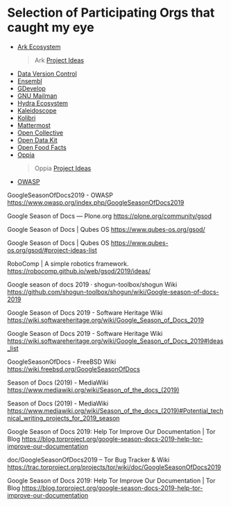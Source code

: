 # Selection of Participating Orgs that caught my eye

- [Ark Ecosystem](https://docs.ark.io/guidebook/contribution-guidelines/gsod.html)
  > Ark [Project Ideas](https://docs.ark.io/guidebook/contribution-guidelines/gsod.html#projects-for-technical-writers) 
- [Data Version Control](https://blog.dataversioncontrol.com/dvc-project-ideas-for-google-summer-of-docs-2019-defe3a73b248?gi=de7edfd297d8)
- [Ensembl](http://www.ensembl.info/about/documentation-projects/)
- [GDevelop](http://wiki.compilgames.net/doku.php/gdevelop5/community/season-of-docs)
- [GNU Mailman](https://wiki.list.org/DEV/SeasonOfDocs2019)
- [Hydra Ecosystem](https://www.hydraecosystem.org/seasonofdocs-2019)
- [Kaleidoscope](https://github.com/keyboardio/Kaleidoscope/wiki/Season-of-Docs-2019)
- [Kolibri](https://github.com/learningequality/kolibri/wiki/Project-ideas-for-Google-Season-of-Docs-2019)
- [Mattermost](https://forum.mattermost.org/t/google-season-of-docs-2019/7136)
- [Open Collective](https://medium.com/open-collective/join-us-for-google-season-of-docs-eb033c7a3db)
- [Open Data Kit](https://docs.google.com/document/d/15wiEqK9MjQNeS4i_0g2VFxNLtiL8YVPgJYraZ-enihM/edit)
- [Open Food Facts](https://en.wiki.openfoodfacts.org/SeasonOfDocs)
- [Oppia](https://github.com/oppia/oppia/wiki/Season-of-Docs-2019)
  > Oppia [Project Ideas](https://github.com/oppia/oppia/wiki/Season-of-Docs-2019#project-ideas)
- [OWASP]()


GoogleSeasonOfDocs2019 - OWASP
https://www.owasp.org/index.php/GoogleSeasonOfDocs2019

Google Season of Docs — Plone.org
https://plone.org/community/gsod

Google Season of Docs | Qubes OS
https://www.qubes-os.org/gsod/

Google Season of Docs | Qubes OS
https://www.qubes-os.org/gsod/#project-ideas-list

RoboComp | A simple robotics framework.
https://robocomp.github.io/web/gsod/2019/ideas/

Google season of docs 2019 · shogun-toolbox/shogun Wiki
https://github.com/shogun-toolbox/shogun/wiki/Google-season-of-docs-2019

Google Season of Docs 2019 - Software Heritage Wiki
https://wiki.softwareheritage.org/wiki/Google_Season_of_Docs_2019

Google Season of Docs 2019 - Software Heritage Wiki
https://wiki.softwareheritage.org/wiki/Google_Season_of_Docs_2019#Ideas_list

GoogleSeasonOfDocs - FreeBSD Wiki
https://wiki.freebsd.org/GoogleSeasonOfDocs

Season of Docs (2019) - MediaWiki
https://www.mediawiki.org/wiki/Season_of_the_docs_(2019)

Season of Docs (2019) - MediaWiki
https://www.mediawiki.org/wiki/Season_of_the_docs_(2019)#Potential_technical_writing_projects_for_2019_season

Google Season of Docs 2019: Help Tor Improve Our Documentation | Tor Blog
https://blog.torproject.org/google-season-docs-2019-help-tor-improve-our-documentation

doc/GoogleSeasonOfDocs2019 – Tor Bug Tracker & Wiki
https://trac.torproject.org/projects/tor/wiki/doc/GoogleSeasonOfDocs2019

Google Season of Docs 2019: Help Tor Improve Our Documentation | Tor Blog
https://blog.torproject.org/google-season-docs-2019-help-tor-improve-our-documentation

